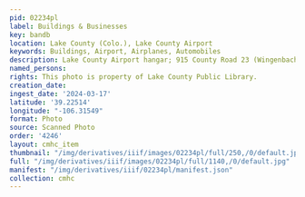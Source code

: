 ```yaml
---
pid: 02234pl
label: Buildings & Businesses
key: bandb
location: Lake County (Colo.), Lake County Airport
keywords: Buildings, Airport, Airplanes, Automobiles
description: Lake County Airport hangar; 915 County Road 23 (Wingenbach Collection)
named_persons: 
rights: This photo is property of Lake County Public Library.
creation_date: 
ingest_date: '2024-03-17'
latitude: '39.22514'
longitude: "-106.31549"
format: Photo
source: Scanned Photo
order: '4246'
layout: cmhc_item
thumbnail: "/img/derivatives/iiif/images/02234pl/full/250,/0/default.jpg"
full: "/img/derivatives/iiif/images/02234pl/full/1140,/0/default.jpg"
manifest: "/img/derivatives/iiif/02234pl/manifest.json"
collection: cmhc
---
```

